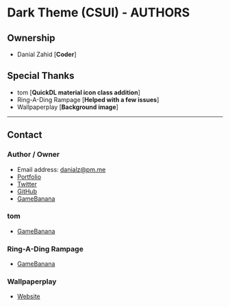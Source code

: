 # Dark Theme (CSUI) - AUTHORS

## Ownership

* Danial Zahid [**Coder**]

## Special Thanks

* tom [**QuickDL material icon class addition**]
* Ring-A-Ding Rampage [**Helped with a few issues**]
* Wallpaperplay [**Background image**]

---

## Contact

### Author / Owner

* Email address: danialz@pm.me
* [Portfolio](http://danialzahid.ga)
* [Twitter](https://twitter.com/DanialZahid17)
* [GitHub](https://github.com/DanialZahid/)
* [GameBanana](https://gamebanana.com/members/1336101)

### tom

* [GameBanana](https://gamebanana.com/members/1382)

### Ring-A-Ding Rampage

* [GameBanana](https://gamebanana.com/members/1244443)

### Wallpaperplay

* [Website](https://wallpaperplay.com)
